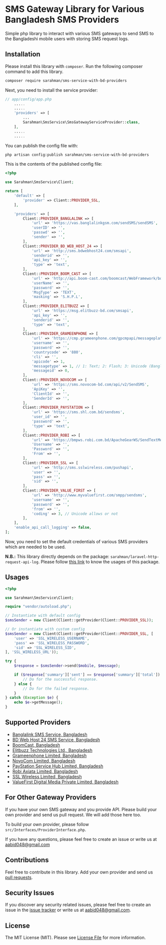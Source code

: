 # SMS Gateway Library for Various Bangladesh SMS Providers

Simple php library to interact with various SMS gateways to send SMS to the Bangladeshi mobile users with storing SMS request logs.

## Installation

Please install this library with `composer`. Run the following composer command to add this library.

```bash
composer require sarahman/sms-service-with-bd-providers
```

Next, you need to install the service provider:

```php
// app/config/app.php
    .....
    .....
    'providers' => [
        ...
        Sarahman\SmsService\SmsGatewayServiceProvider::class,
    ],
    .....
    .....
```

You can publish the config file with:

```bash
php artisan config:publish sarahman/sms-service-with-bd-providers
```

This is the contents of the published config file:

```php
<?php

use Sarahman\SmsService\Client;

return [
    'default' => [
        'provider' => Client::PROVIDER_SSL,
    ],

    'providers' => [
        Client::PROVIDER_BANGLALINK => [
            'url' => 'https://vas.banglalinkgsm.com/sendSMS/sendSMS',
            'userID' => '',
            'passwd' => '',
            'sender' => '',
        ],
        Client::PROVIDER_BD_WEB_HOST_24 => [
            'url' => 'http://sms.bdwebhost24.com/smsapi',
            'senderid' => '',
            'api_key' => '',
            'type' => 'text',
        ],
        Client::PROVIDER_BOOM_CAST => [
            'url' => 'http://api.boom-cast.com/boomcast/WebFramework/boomCastWebService/externalApiSendTextMessage.php',
            'userName' => '',
            'password' => '',
            'MsgType' => 'TEXT',
            'masking' => 'S.H.P.L',
        ],
        Client::PROVIDER_ELITBUZZ => [
            'url' => 'https://msg.elitbuzz-bd.com/smsapi',
            'api_key' => '',
            'senderid' => '',
            'type' => 'text',
        ],
        Client::PROVIDER_GRAMEENPHONE => [
            'url' => 'https://cmp.grameenphone.com/gpcmpapi/messageplatform/controller.home',
            'username' => '',
            'password' => '',
            'countrycode' => '880',
            'cli' => '',
            'apicode' => 1,
            'messagetype' => 1, // 1: Text; 2: Flash; 3: Unicode (Bangla)
            'messageid' => 0,
        ],
        Client::PROVIDER_NOVOCOM => [
            'url' => 'https://sms.novocom-bd.com/api/v2/SendSMS',
            'ApiKey' => '',
            'ClientId' => '',
            'SenderId' => '',
        ],
        Client::PROVIDER_PAYSTATION => [
            'url' => 'https://sms.shl.com.bd/sendsms',
            'user_id' => '',
            'password' => '',
            'type' => 'text',
        ],
        Client::PROVIDER_ROBI => [
            'url' => 'https://bmpws.robi.com.bd/ApacheGearWS/SendTextMessage',
            'Username' => '',
            'Password' => '',
            'From' => '',
        ],
        Client::PROVIDER_SSL => [
            'url' => 'http://sms.sslwireless.com/pushapi',
            'user' => '',
            'pass' => '',
            'sid' => '',
        ],
        Client::PROVIDER_VALUE_FIRST => [
            'url' => 'http://www.myvaluefirst.com/smpp/sendsms',
            'username' => '',
            'password' => '',
            'from' => '',
            'coding' => 3, // Unicode allows or not
        ],
    ],
    'enable_api_call_logging' => false,
];
```

Now, you need to set the default credentials of various SMS providers which are needed to be used.

**N.B.:** This library directly depends on the package: `sarahman/laravel-http-request-api-log`. Please follow [this link](https://github.com/sarahman/laravel-http-request-api-log/blob/master/README.md) to know the usages of this package.

## Usages

```php
<?php

use Sarahman\SmsService\Client;

require "vendor/autoload.php";

// Instantiate with default config
$smsSender = new Client(Client::getProvider(Client::PROVIDER_SSL));

// Or instantiate with custom config
$smsSender = new Client(Client::getProvider(Client::PROVIDER_SSL, [
    'user' => 'SSL_WIRELESS_USERNAME',
    'pass' => 'SSL_WIRELESS_PASSWORD',
    'sid' => 'SSL_WIRELESS_SID',
], 'SSL_WIRELESS_URL'));

try {
    $response = $smsSender->send($mobile, $message);

    if ($response['summary']['sent'] == $response['summary']['total']) {
        // Do for the successful response.
    } else {
        // Do for the failed response.
    }
} catch (Exception $e) {
    echo $e->getMessage();
}
```

## Supported Providers

- [Banglalink SMS Service, Bangladesh](https://www.banglalinkgsm.com)
- [BD Web Host 24 SMS Service, Bangladesh](https://www.bdwebhost24.com)
- [BoomCast, Bangladesh](https://www.boomcast.io)
- [Elitbuzz Technologies Ltd., Bangladesh](https://elitbuzz-bd.com)
- [Grameenphone Limited, Bangladesh](https://www.grameenphone.com/business/enterprise-solutions/messaging)
- [NovoCom Limited, Bangladesh](https://www.novocom-bd.com)
- [PayStation Service Hub Limited, Bangladesh](https://merchant.paystation.com.bd)
- [Robi Axiata Limited, Bangladesh](https://www.robi.com.bd/en/business/mobile-services/corporate-solutions)
- [SSL Wireless Limited, Bangladesh](https://www.sslwireless.com)
- [ValueFirst Digital Media Private Limited, Bangladesh](https://www.vfirst.com)

## For Other Gateway Providers

If you have your own SMS gateway and you provide API. Please build your own provider and send us pull request. We will add those here too.

To build your own provider, please follow `src/Interfaces/ProviderInterface.php`.

If you have any questions, please feel free to create an issue or write us at [aabid048@gmail.com](mailto:aabid048@gmail.com)

## Contributions

Feel free to contribute in this library. Add your own provider and send us [pull requests](https://github.com/sarahman/sms-service-with-bd-providers/pulls).

## Security Issues

If you discover any security related issues, please feel free to create an issue in the [issue tracker](https://github.com/sarahman/sms-service-with-bd-providers/issues) or write us at [aabid048@gmail.com](mailto:aabid048@gmail.com).

## License

The MIT License (MIT). Please see [License File](LICENSE) for more information.
